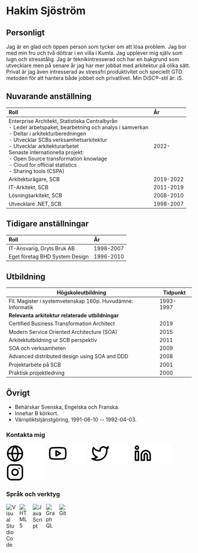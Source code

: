 # Hakim Sjöström

## Personligt

Jag är en glad och öppen person som tycker om att lösa problem. Jag bor med min fru och två döttrar i en villa i Kumla. Jag upplever mig själv som lugn och stresstålig. Jag är teknikintresserad och har en bakgrund som utvecklare men på senare år jag har mer jobbat med arkitektur på olika sätt. Privat är jag även intresserad av stressfri produktivitet och speciellt GTD metoden för att hantera både jobbet och privatlivet. Min DiSC®-stil är: iS.

## Nuvarande anställning

|Roll  | År  |
| :------------ | :------------ |
| Enterprise Architekt, Statistiska Centralbyrån <br> - Leder arbetspaket, bearbetning och analys i samverkan <br> - Deltar i arkitekturberedningen <br> - Utvecklar SCBs verksamhetsarkitektur <br> - Utvecklar arkitekturarbetet <br> Senaste internationella projekt: <br>  - Open Source transformation knowlage <br> - Cloud for official statistics <br> - Sharing tools (CSPA)</br-> | 2022-  |
| Arkitekturägare, SCB  | 2019-2022  |
| IT-Arkitekt, SCB  | 2011-2019  |
| Lösningsarkitekt, SCB  | 2008-2010  |
| Utvecklare .NET, SCB  | 1998-2007  |

## Tidigare anställningar

|Roll  | År  |
| :------------ | :------------ |
| IT-Ansvarig, Gryts Bruk AB | 1998-2007  |
| Eget företag BHD System Design  | 1996-2010  |

## Utbildning

| Högskoleutbildning  | Tidpunkt  |
| ------------ | ------------ |
| Fil. Magister i systemvetenskap 160p. Huvudämne: Informatik  | 1993-1997  |
| **Relevanta arkitektur relaterade utbildningar**|   |
| Certified Business Transformation Architect  | 2019  |
| Modern Service Oriented Architecture (SOA)   | 2015  |
| Arkitektutbildning ur SCB perspektiv  | 2011  |
| SOA och verksamheten  | 2009  |
| Advanced distributed design using SOA and DDD  | 2008  |
| Projektarbete på SCB  | 2001  |
| Praktisk projektledning  | 2000  |

## Övrigt

- Behärskar Svenska, Engelska och Franska.
- Innehar B körkort.
- Värnpliktstjänstgöring, 1991-06-10 -- 1992-04-03.

### Kontakta mig

[![website](./img/globe-light.svg)](https://hakimsjo.blogspot.com#gh-light-mode-only)
[![website](./img/globe-dark.svg)](https://hakimsjo.blogspot.com/#gh-dark-mode-only)
&nbsp;&nbsp;
[![website](./img/youtube-light.svg)](https://www.youtube.com/channel/UChQ9j3gWQ3iI9SGoJZmzahg#gh-light-mode-only)
[![website](./img/youtube-dark.svg)](https://www.youtube.com/channel/UChQ9j3gWQ3iI9SGoJZmzahg#gh-dark-mode-only)
&nbsp;&nbsp;
[![website](./img/twitter-light.svg)](https://twitter.com/hakimsjo#gh-light-mode-only)
[![website](./img/twitter-dark.svg)](https://twitter.com/hakimsjo#gh-dark-mode-only)
&nbsp;&nbsp;
[![website](./img/linkedin-light.svg)](https://www.linkedin.com/in/hakim-sjöström-772baa31#gh-light-mode-only)
[![website](./img/linkedin-dark.svg)](https://www.linkedin.com/in/hakim-sjöström-772baa31#gh-dark-mode-only)
&nbsp;&nbsp;
[![website](./img/instagram-light.svg)](https://instagram.com/hakimsjo#gh-light-mode-only)
[![website](./img/instagram-dark.svg)](https://instagram.com/hakimsjo#gh-dark-mode-only)

### Språk och verktyg

<img align="left" alt="Visual Studio Code" width="26px" src="https://cdn.jsdelivr.net/gh/devicons/devicon/icons/vscode/vscode-original.svg" style="padding-right:10px;" />
<img align="left" alt="HTML5" width="26px" src="https://cdn.jsdelivr.net/gh/devicons/devicon/icons/html5/html5-original.svg" style="padding-right:10px;" />
<img align="left" alt="JavaScript" width="26px" src="https://cdn.jsdelivr.net/gh/devicons/devicon/icons/javascript/javascript-original.svg" style="padding-right:10px;" />
<img align="left" alt="GraphQL" width="26px" src="https://cdn.jsdelivr.net/gh/devicons/devicon/icons/graphql/graphql-plain.svg" style="padding-right:10px;" />
<img align="left" alt="Git" width="26px" src="https://cdn.jsdelivr.net/gh/devicons/devicon/icons/git/git-original.svg" style="padding-right:10px;" />
